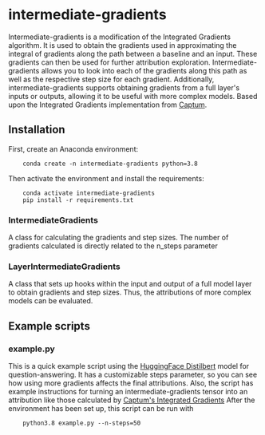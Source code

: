 # intermediate-gradients
Intermediate-gradients is a modification of the Integrated Gradients algorithm.  It is used to obtain the gradients used in approximating the integral of gradients along the path between a baseline and an input.  These gradients can then be used for further attribution exploration.  Intermediate-gradients allows you to look into each of the gradients along this path as well as the respective step size for each gradient.  Additionally, intermediate-gradients supports obtaining gradients from a full layer's inputs or outputs, allowing it to be useful with more complex models.  Based upon the Integrated Gradients implementation from [Captum](https://captum.ai).

## Installation
First, create an Anaconda environment:

		conda create -n intermediate-gradients python=3.8
Then activate the environment and install the requirements:

		conda activate intermediate-gradients
		pip install -r requirements.txt

### IntermediateGradients
A class for calculating the gradients and step sizes.  The number of gradients calculated is directly related to the n_steps parameter
### LayerIntermediateGradients
A class that sets up hooks within the input and output of a full model layer to obtain gradients and step sizes.  Thus, the attributions of more complex models can be evaluated.

## Example scripts
### example.py
This is a quick example script using the [HuggingFace Distilbert](https://huggingface.co/distilbert-base-uncased-distilled-squad) model for question-answering.  It has a customizable steps parameter, so you can see how using more gradients affects the final attributions.  Also, the script has example instructions for turning an intermediate-gradients tensor into an attribution like those calculated by  [Captum's Integrated Gradients](https://captum.ai/docs/extension/integrated_gradients)
After the environment has been set up, this script can be run with 

		python3.8 example.py --n-steps=50